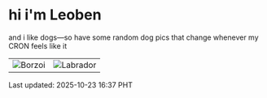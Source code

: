 # hi i'm Leoben

and i like dogs—so have some random dog pics that change whenever my CRON feels like it

|  |  |
|--------|----------|
| ![Borzoi](https://random-dog-vercel.vercel.app/api/random-borzoi?v=1761208629) | ![Labrador](https://random-dog-vercel.vercel.app/api/random-labrador?v=1761208629) |

Last updated: 2025-10-23 16:37 PHT
